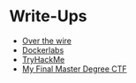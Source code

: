# Write-Ups

- [Over the wire](https://github.com/DanielDominguezBender/OverTheWire)
- [Dockerlabs](https://github.com/DanielDominguezBender/dockerlabs.es)
- [TryHackMe]()
- [My Final Master Degree CTF]()
